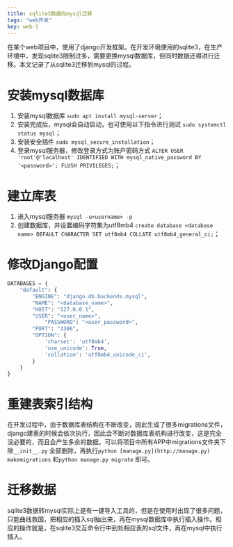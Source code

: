 ```yaml
---
title: sqlite3数据向mysql迁移
tags: "web开发"
key: web-1
---
```


在某个web项目中，使用了django开发框架。在开发环境使用的sqlite3，在生产环境中，发现sqlite3限制过多，需要更换mysql数据库，但同时数据还得进行迁移。本文记录了从sqlite3迁移到mysql的过程。<!--more-->

# 安装mysql数据库

1. 安装mysql数据库 `sudo apt install mysql-server`；
2. 安装完成后，mysql会自动启动，也可使用以下指令进行测试 `sudo systemctl status mysql`；
3. 安装安全插件 `sudo mysql_secure_installation`；
4. 登录mysql服务器，修改登录方式为账户密码方式 `ALTER USER 'root'@'localhost' IDENTIFIED WITH mysql_native_password BY '<password>'; FLUSH PRIVILEGES;`；

# 建立库表

1. 进入mysql服务器 `mysql -u<username> -p`
2. 创建数据库，并设置编码字符集为utf8mb4 `create database <database name> DEFAULT CHARACTER SET utf8mb4 COLLATE utf8mb4_general_ci;`；

# 修改Django配置

```python
DATABASES = {
    "default": {
        "ENGINE": "django.db.backends.mysql",
        "NAME": "<database_name>",
        "HOST": "127.0.0.1",
        "USER": "<user_name>",
	        "PASSWORD": "<user_password>",
        "PORT": "3306",
        "OPTION": {
            'charset': 'utf8mb4',
            'use_unicode': True,
            'collation': 'utf8mb4_unicode_ci',
        }
    }
}
```

# 重建表索引结构

在开发过程中，由于数据库表结构在不断改变，因此生成了很多migrations文件，django建表的时候会依次执行，因此会不断对数据库表机构进行改变，这是完全没必要的，而且会产生多余的数据。可以将项目中所有APP中migrations文件夹下除`__init__.py` 全部删除，再执行`python [manage.py](http://manage.py) makemigrations` 和`python manage.py migrate` 即可。

# 迁移数据

sqlite3数据转mysql实际上是有一键导入工具的，但是在使用时出现了很多问题，只能曲线救国，把相应的插入sql抽出来，再在mysql数据库中执行插入操作。相应的操作就是，在sqlite3交互命令行中到处相应表的sql文件，再在mysql中执行插入。